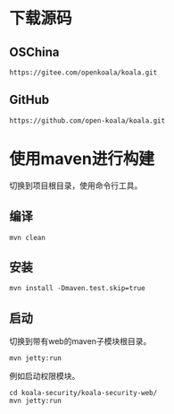 # 下载源码
## OSChina
```
https://gitee.com/openkoala/koala.git
```
## GitHub
```
https://github.com/open-koala/koala.git
```
# 使用maven进行构建
切换到项目根目录，使用命令行工具。
## 编译
```
mvn clean
```
## 安装
```
mvn install -Dmaven.test.skip=true
```
## 启动
切换到带有web的maven子模块根目录。
```
mvn jetty:run
```
例如启动权限模块。
```
cd koala-security/koala-security-web/
mvn jetty:run
```
